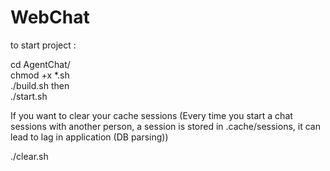 # WebChat

to start project : </br>

cd AgentChat/ </br>
chmod +x *.sh </br>
./build.sh
then </br>
./start.sh

If you want to clear your cache sessions (Every time you start a chat sessions with another person, a session is stored in .cache/sessions, it can lead to lag in application (DB parsing)) </br>

./clear.sh

